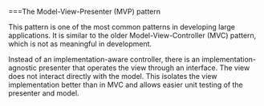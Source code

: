 ===The Model-View-Presenter (MVP) pattern

This pattern is one of the most common patterns in developing large applications.
It is similar to the older Model-View-Controller (MVC) pattern, which is not as meaningful in development.

Instead of an implementation-aware controller, there is an implementation-agnostic presenter that operates the view through an interface.
The view does not interact directly with the model.
This isolates the view implementation better than in MVC and allows easier unit testing of the presenter and model.